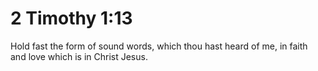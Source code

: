 # 2 Timothy 1:13

Hold fast the form of sound words, which thou hast heard of me, in faith and love which is in Christ Jesus.